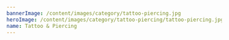 ```yaml
---
bannerImage: /content/images/category/tattoo-piercing.jpg
heroImage: /content/images/category/tattoo-piercing/tattoo-piercing.jpg
name: Tattoo & Piercing
---
```

